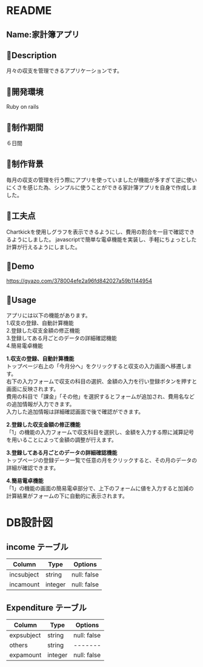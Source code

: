 # README

## Name:家計簿アプリ

## 📕Description
月々の収支を管理できるアプリケーションです。

## 📕開発環境
Ruby on rails

## 📕制作期間
６日間

## 📕制作背景
毎月の収支の管理を行う際にアプリを使っていましたが機能が多すぎて逆に使いにくさを感じた為、シンプルに使うことができる家計簿アプリを自身で作成しました。

## 📕工夫点
Chartkickを使用しグラフを表示できるようにし、費用の割合を一目で確認できるようにしました。
javascriptで簡単な電卓機能を実装し、手軽にちょっとした計算が行えるようにしました。

## 📕Demo
https://gyazo.com/378004efe2a96fd842027a59b1144954


## 📕Usage
アプリには以下の機能があります。  
1.収支の登録、自動計算機能  
2.登録した収支金額の修正機能  
3.登録してある月ごとのデータの詳細確認機能  
4.簡易電卓機能  


**1.収支の登録、自動計算機能**  
トップページ右上の「今月分へ」をクリックすると収支の入力画面へ移遷します。  
右下の入力フォームで収支の科目の選択、金額の入力を行い登録ボタンを押すと画面に反映されます。  
費用の科目で「課金」「その他」を選択するとフォームが追加され、費用名などの追加情報が入力できます。  
入力した追加情報は詳細確認画面で後で確認ができます。  

**2.登録した収支金額の修正機能**  
「1」の機能の入力フォームで収支科目を選択し、金額を入力する際に減算記号を用いることによって金額の調整が行えます。  

**3.登録してある月ごとのデータの詳細確認機能**  
トップページの登録データ一覧で任意の月をクリックすると、その月のデータの詳細が確認できます。  

**4.簡易電卓機能**  
「1」の機能の画面の簡易電卓部分で、上下のフォームに値を入力すると加減の計算結果がフォームの下に自動的に表示されます。  


# DB設計図
## income テーブル
|Column|Type|Options|
|------|----|-------|
|incsubject|string|null: false|
|incamount|integer|null: false|

## Expenditure テーブル
|Column|Type|Options|
|------|----|-------|
|expsubject|string|null: false|
|others|string|-------|
|expamount|integer|null: false|
